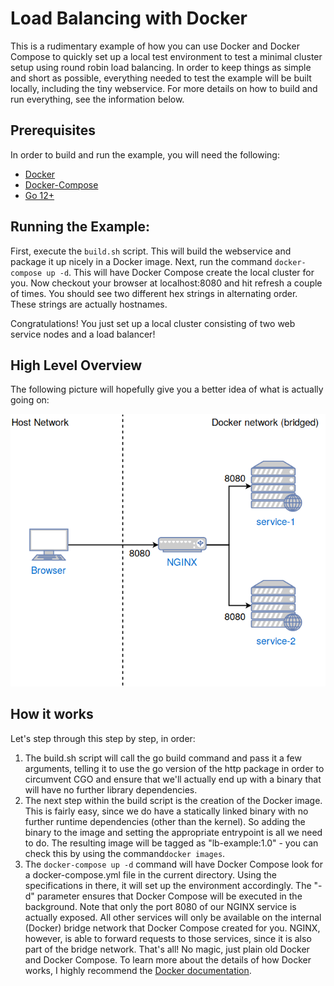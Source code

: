 Load Balancing with Docker
==========================
This is a rudimentary example of how you can use Docker and Docker Compose to quickly set up a local test environment
to test a minimal cluster setup using round robin load balancing. In order to keep things as simple and short as possible, 
everything needed to test the example will be built locally, including the tiny webservice. For more details on how to 
build and run everything, see the information below.


Prerequisites
-------------
In order to build and run the example, you will need the following:
- [Docker](https://docs.docker.com/install/)
- [Docker-Compose](https://docs.docker.com/compose/install/)
- [Go 12+](https://golang.org/doc/install)


Running the Example:
--------------------
First, execute the `build.sh` script. This will build the webservice and package it up nicely in a Docker image. Next,
run the command `docker-compose up -d`. This will have Docker Compose create the local cluster for you. 
Now checkout your browser at localhost:8080 and hit refresh a couple of times. You should see two different
hex strings in alternating order. These strings are actually hostnames. 

Congratulations! You just set up a local cluster consisting of two web service nodes and a load balancer! 

High Level Overview
-------------------
The following picture will hopefully give you a better idea of what is actually going on:


![](cluster.png)



How it works
------------
Let's step through this step by step, in order:

1. The build.sh script will call the go build command and pass it a few arguments, telling it to use the go
version of the http package in order to circumvent CGO and ensure that we'll actually end up with a binary
that will have no further library dependencies. 
2. The next step within the build script is the creation of the Docker image. This is fairly easy, since we
do have a statically linked binary with no further runtime dependencies (other than the kernel). So adding the
binary to the image and setting the appropriate entrypoint is all we need to do. The resulting image will be
tagged as "lb-example:1.0" - you can check this by using the command`docker images`.
3. The `docker-compose up -d` command will have Docker Compose look for a docker-compose.yml file in the current
directory. Using the specifications in there, it will set up the environment accordingly. The "-d" parameter
ensures that Docker Compose will be executed in the background. Note that only the port 8080 of our NGINX 
service is actually exposed. All other services will only be available on the internal (Docker) bridge network
that Docker Compose created for you. NGINX, however, is able to forward requests to those services, since it
is also part of the bridge network. That's all! No magic, just plain old Docker and Docker Compose. To learn
more about the details of how Docker works, I highly recommend the [Docker documentation](https://docs.docker.com/).